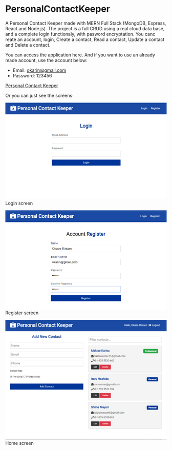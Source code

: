 # PersonalContactKeeper
A Personal Contact Keeper made with MERN Full Stack (MongoDB, Express, React and Node.js). 
The project is a full CRUD using a real cloud data base, and a complete login functionaly, with pasword encryptation.
You canc reate an account, login, Create a contact, Read a contact, Update a contact and Delete a contact. 

You can access the application here. And if you want to use an already made account, use the account below:

- Email: okarin@gmail.com 
- Password: 123456

[Personal Contact Keeper](https://murmuring-stream-10095.herokuapp.com/Login)

Or you can just see the screens:

![Login screen](https://github.com/lucpena/PersonalContactKeeper/blob/master/ss/login.png)
Login screen

![Register screen](https://github.com/lucpena/PersonalContactKeeper/blob/master/ss/register.png)
Register screen

![Home screen](https://github.com/lucpena/PersonalContactKeeper/blob/master/ss/home.png)
Home screen
